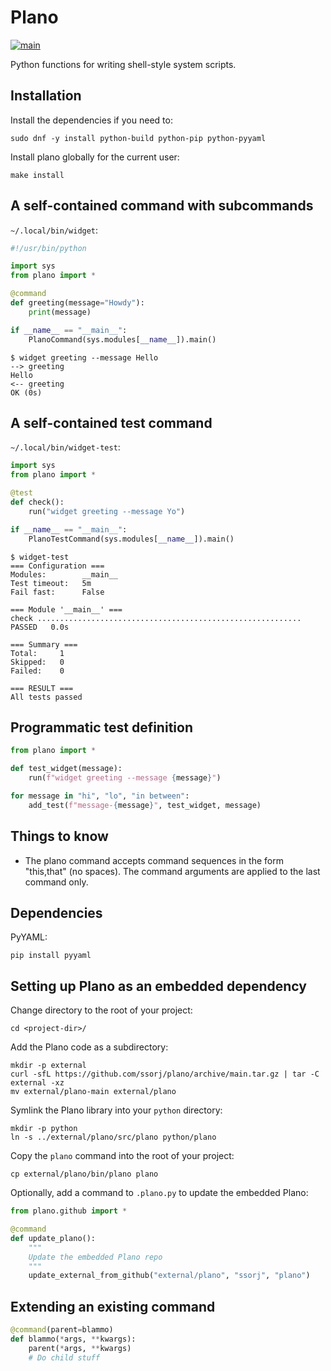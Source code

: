 # Plano

[![main](https://github.com/ssorj/plano/workflows/main/badge.svg)](https://github.com/ssorj/plano/actions?query=workflow%3Amain)

Python functions for writing shell-style system scripts.

## Installation

Install the dependencies if you need to:

~~~
sudo dnf -y install python-build python-pip python-pyyaml
~~~

Install plano globally for the current user:

~~~
make install
~~~

## A self-contained command with subcommands

`~/.local/bin/widget`:
~~~ python
#!/usr/bin/python

import sys
from plano import *

@command
def greeting(message="Howdy"):
    print(message)

if __name__ == "__main__":
    PlanoCommand(sys.modules[__name__]).main()
~~~

~~~ shell
$ widget greeting --message Hello
--> greeting
Hello
<-- greeting
OK (0s)
~~~

## A self-contained test command

`~/.local/bin/widget-test`:
~~~ python
import sys
from plano import *

@test
def check():
    run("widget greeting --message Yo")

if __name__ == "__main__":
    PlanoTestCommand(sys.modules[__name__]).main()
~~~

~~~ shell
$ widget-test
=== Configuration ===
Modules:        __main__
Test timeout:   5m
Fail fast:      False

=== Module '__main__' ===
check ........................................................... PASSED   0.0s

=== Summary ===
Total:     1
Skipped:   0
Failed:    0

=== RESULT ===
All tests passed
~~~

## Programmatic test definition

~~~ python
from plano import *

def test_widget(message):
    run(f"widget greeting --message {message}")

for message in "hi", "lo", "in between":
    add_test(f"message-{message}", test_widget, message)
~~~

## Things to know

* The plano command accepts command sequences in the form "this,that"
  (no spaces).  The command arguments are applied to the last command
  only.

## Dependencies

PyYAML:

~~~
pip install pyyaml
~~~

## Setting up Plano as an embedded dependency

Change directory to the root of your project:

~~~ console
cd <project-dir>/
~~~

Add the Plano code as a subdirectory:

~~~ shell
mkdir -p external
curl -sfL https://github.com/ssorj/plano/archive/main.tar.gz | tar -C external -xz
mv external/plano-main external/plano
~~~

Symlink the Plano library into your `python` directory:

~~~ shell
mkdir -p python
ln -s ../external/plano/src/plano python/plano
~~~

Copy the `plano` command into the root of your project:

~~~ shell
cp external/plano/bin/plano plano
~~~

Optionally, add a command to `.plano.py` to update the embedded Plano:

~~~ python
from plano.github import *

@command
def update_plano():
    """
    Update the embedded Plano repo
    """
    update_external_from_github("external/plano", "ssorj", "plano")
~~~

## Extending an existing command

~~~ python
@command(parent=blammo)
def blammo(*args, **kwargs):
    parent(*args, **kwargs)
    # Do child stuff
~~~
